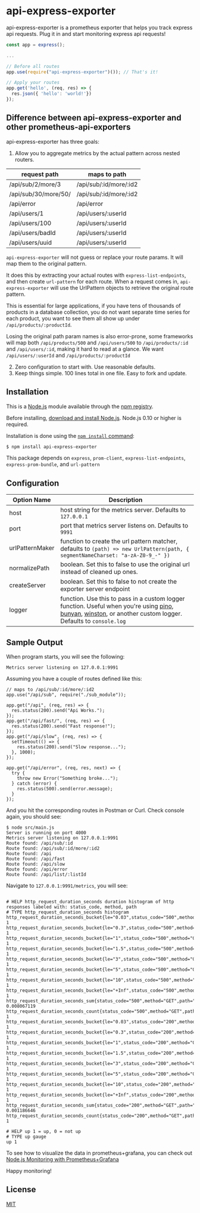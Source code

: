 # api-express-exporter

api-express-exporter is a prometheus exporter that helps you track express api requests. Plug it in and start monitoring express api requests!

```js
const app = express();

...

// Before all routes
app.use(require("api-express-exporter")()); // That's it!

// Apply your routes
app.get('hello', (req, res) => {
  res.json({ 'hello': 'world!'})
});
```

## Difference between api-express-exporter and other prometheus-api-exporters

api-express-exporter has three goals:
1. Allow you to aggregate metrics by the actual pattern across nested routers.

| request path           | maps to path            |   
|------------------------|-------------------------|
| /api/sub/2/more/3      | /api/sub/:id/more/:id2  |   
| /api/sub/30/more/50/   | /api/sub/:id/more/:id2  |
| /api/error             | /api/error              |
| /api/users/1           | /api/users/:userId      |
| /api/users/100         | /api/users/:userId      |
| /api/users/badId       | /api/users/:userId      |
| /api/users/uuid        | /api/users/:userId      |

`api-express-exporter` will not guess or replace your route params.
It will map them to the original pattern.

It does this by extracting your actual routes with `express-list-endpoints`, and then create `url-pattern` for each route. When a request comes in, `api-express-exporter` will use the UrlPattern objects to retrieve the original route pattern.

This is essential for large applications, if you have tens of thousands of products in a database collection, you do not want separate time series for each product, you want to see them all show up under `/api/products/:productId`.

Losing the original path param names is also error-prone, some frameworks will map both `/api/products/500` and `/api/users/500` to `/api/products/:id` and `/api/users/:id`, making it hard to read at a glance. We want `/api/users/:userId` and `/api/products/:productId`

2. Zero configuration to start with. Use reasonable defaults.
2. Keep things simple. 100 lines total in one file. Easy to fork and update.

## Installation

This is a [Node.js](https://nodejs.org/en/) module available through the
[npm registry](https://www.npmjs.com/).

Before installing, [download and install Node.js](https://nodejs.org/en/download/).
Node.js 0.10 or higher is required.

Installation is done using the
[`npm install` command](https://docs.npmjs.com/getting-started/installing-npm-packages-locally):

```bash
$ npm install api-express-exporter
```

This package depends on `express`, `prom-client`, `express-list-endpoints`, `express-prom-bundle`, and `url-pattern`

## Configuration

| Option Name      | Description  |
|------------------|--------------|
| host             | host string for the metrics server. Defaults to `127.0.0.1`  |
| port             | port that metrics server listens on. Defaults to `9991`        |
| urlPatternMaker  | function to create the url pattern matcher, defaults to `(path) => new UrlPattern(path, { segmentNameCharset: "a-zA-Z0-9_-" })`  |
| normalizePath    | boolean. Set this to false to use the original url instead of cleaned up ones. |
| createServer     | boolean. Set this to false to not create the exporter server endpoint |
| logger           | function. Use this to pass in a custom logger function. Useful when you're using [pino](https://github.com/pinojs/pino#readme), [bunyan](https://github.com/trentm/node-bunyan#readme), [winston](https://github.com/winstonjs/winston#readme), or another custom logger. Defaults to `console.log` |

## Sample Output

When program starts, you will see the following:

```text
Metrics server listening on 127.0.0.1:9991
```

Assuming you have a couple of routes defined like this:

```$js
// maps to /api/sub/:id/more/:id2
app.use("/api/sub", require("./sub_module"));

app.get("/api", (req, res) => {
  res.status(200).send("Api Works.");
});
app.get("/api/fast/", (req, res) => {
  res.status(200).send("Fast response!");
});
app.get("/api/slow", (req, res) => {
  setTimeout(() => {
    res.status(200).send("Slow response...");
  }, 1000);
});

app.get("/api/error", (req, res, next) => {
  try {
    throw new Error("Something broke...");
  } catch (error) {
    res.status(500).send(error.message);
  }
});
```

And you hit the corresponding routes in Postman or Curl. Check console again, you should see:

```$js
$ node src/main.js
Server is running on port 4000
Metrics server listening on 127.0.0.1:9991
Route found: /api/sub/:id
Route found: /api/sub/:id/more/:id2
Route found: /api
Route found: /api/fast
Route found: /api/slow
Route found: /api/error
Route found: /api/list/:listId
```

Navigate to `127.0.0.1:9991/metrics`, you will see:

```text

# HELP http_request_duration_seconds duration histogram of http responses labeled with: status_code, method, path
# TYPE http_request_duration_seconds histogram
http_request_duration_seconds_bucket{le="0.03",status_code="500",method="GET",path="/api/error"} 1
http_request_duration_seconds_bucket{le="0.3",status_code="500",method="GET",path="/api/error"} 1
http_request_duration_seconds_bucket{le="1",status_code="500",method="GET",path="/api/error"} 1
http_request_duration_seconds_bucket{le="1.5",status_code="500",method="GET",path="/api/error"} 1
http_request_duration_seconds_bucket{le="3",status_code="500",method="GET",path="/api/error"} 1
http_request_duration_seconds_bucket{le="5",status_code="500",method="GET",path="/api/error"} 1
http_request_duration_seconds_bucket{le="10",status_code="500",method="GET",path="/api/error"} 1
http_request_duration_seconds_bucket{le="+Inf",status_code="500",method="GET",path="/api/error"} 1
http_request_duration_seconds_sum{status_code="500",method="GET",path="/api/error"} 0.008067119
http_request_duration_seconds_count{status_code="500",method="GET",path="/api/error"} 1
http_request_duration_seconds_bucket{le="0.03",status_code="200",method="GET",path="/api/sub/:id/more/:id2"} 1
http_request_duration_seconds_bucket{le="0.3",status_code="200",method="GET",path="/api/sub/:id/more/:id2"} 1
http_request_duration_seconds_bucket{le="1",status_code="200",method="GET",path="/api/sub/:id/more/:id2"} 1
http_request_duration_seconds_bucket{le="1.5",status_code="200",method="GET",path="/api/sub/:id/more/:id2"} 1
http_request_duration_seconds_bucket{le="3",status_code="200",method="GET",path="/api/sub/:id/more/:id2"} 1
http_request_duration_seconds_bucket{le="5",status_code="200",method="GET",path="/api/sub/:id/more/:id2"} 1
http_request_duration_seconds_bucket{le="10",status_code="200",method="GET",path="/api/sub/:id/more/:id2"} 1
http_request_duration_seconds_bucket{le="+Inf",status_code="200",method="GET",path="/api/sub/:id/more/:id2"} 1
http_request_duration_seconds_sum{status_code="200",method="GET",path="/api/sub/:id/more/:id2"} 0.001186646
http_request_duration_seconds_count{status_code="200",method="GET",path="/api/sub/:id/more/:id2"} 1

# HELP up 1 = up, 0 = not up
# TYPE up gauge
up 1
```

To see how to visualize the data in prometheus+grafana, you can check out [Node.js Monitoring with Prometheus+Grafana](https://medium.com/teamzerolabs/node-js-monitoring-with-prometheus-grafana-3056362ccb80)

Happy monitoring!

## License

  [MIT](LICENSE)
